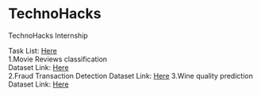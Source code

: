 # TechnoHacks
TechnoHacks Internship

Task List: [Here](https://drive.google.com/drive/folders/1PoJ8Yytf5WmJyTwP_iT_ijAfurY6VXPc)<br>
1.Movie Reviews classification<br>
Dataset Link: [Here](https://www.kaggle.com/c/word2vec-nlp-tutorial/data)<br>
2.Fraud Transaction Detection
Dataset Link: [Here](https://www.kaggle.com/datasets/mlg-ulb/creditcardfraud)
3.Wine quality prediction
Dataset Link: [Here](https://www.kaggle.com/datasets/uciml/red-wine-quality-cortez-et-al-2009)
